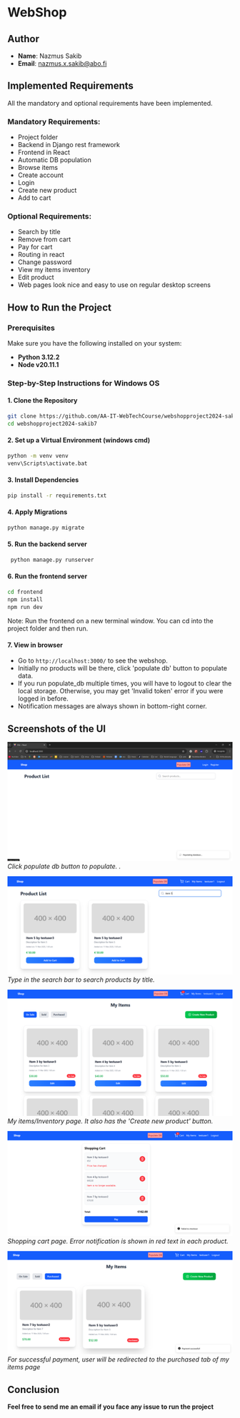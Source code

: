 # WebShop

## Author
- **Name**: Nazmus Sakib
- **Email**: nazmus.x.sakib@abo.fi

## Implemented Requirements
All the mandatory and optional requirements have been implemented.

### Mandatory Requirements:
- Project folder
- Backend in Django rest framework
- Frontend in React
- Automatic DB population
- Browse items
- Create account
- Login
- Create new product
- Add to cart

### Optional Requirements:
- Search by title
- Remove from cart
- Pay for cart
- Routing in react
- Change password
- View my items inventory
- Edit product
- Web pages look nice and easy to use on regular desktop screens

## How to Run the Project

### Prerequisites
Make sure you have the following installed on your system:
- **Python 3.12.2**
- **Node v20.11.1**

### Step-by-Step Instructions for Windows OS

#### 1. Clone the Repository
```bash
git clone https://github.com/AA-IT-WebTechCourse/webshopproject2024-sakib7.git
cd webshopproject2024-sakib7
```
#### 2. Set up a Virtual Environment (windows cmd)
```bash
python -m venv venv
venv\Scripts\activate.bat
```
#### 3. Install Dependencies
```bash
pip install -r requirements.txt
```

#### 4. Apply Migrations
```bash
python manage.py migrate
```
#### 5. Run the backend server
```bash
 python manage.py runserver
```

#### 6. Run the frontend server 

```bash
cd frontend
npm install
npm run dev
```
Note: Run the frontend on a new terminal window. You can cd into the project folder and then run.

#### 7. View in browser

- Go to `http://localhost:3000/` to see the webshop. 
- Initially no products will be there, click 'populate db' button to populate data. 
- If you run populate_db multiple times, you will have to logout to clear the local storage. Otherwise, you may get 'Invalid token' error if you were logged in before.
- Notification messages are always shown in bottom-right corner.

## Screenshots of the UI

![](./frontend/public/webtech1.png)
*Click populate db button to populate. .*

![](./frontend/public/webtech2.png)
*Type in the search bar to search products by title.*

![](./frontend/public/webtech3.png)
*My items/Inventory page. It also has the 'Create new product' button.*

![](./frontend/public/webtech4.png)
*Shopping cart page. Error notification is shown in red text in each product.*

![](./frontend/public/webtech5.png)
*For successful payment, user will be redirected to the purchased tab of my items page*
## Conclusion

**Feel free to send me an email if you face any issue to run the project**